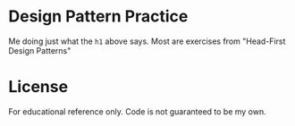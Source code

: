 # Design Pattern Practice

Me doing just what the `h1` above says. Most are exercises from "Head-First Design Patterns"

# License

For educational reference only. Code is not guaranteed to be my own.
